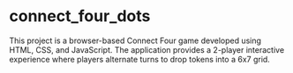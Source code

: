 # connect_four_dots
This project is a browser-based Connect Four game developed using HTML, CSS, and JavaScript. The application provides a 2-player interactive experience where players alternate turns to drop tokens into a 6x7 grid.

